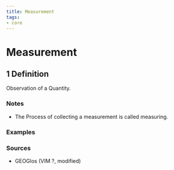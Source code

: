 ```yaml
---
title: Measurement
tags:
- core
---
```


# Measurement

## 1 Definition 

Observation of a Quantity.

### Notes 
- The Process of collecting a measurement is called measuring.

### Examples 

### Sources
- GEOGlos (VIM ?, modified)
